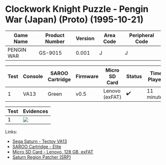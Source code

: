 # Clockwork Knight Puzzle - Pengin War (Japan) (Proto) (1995-10-21)

| Game Name  | Product Number | Version | Area Code | Peripheral Code |
| ---------- | -------------- | ------- | --------- | --------------- |
| PENGIN WAR | GS-9015        | 0.001   | J         | J               |

| Test | Console | SAROO Cartridge | Firmware | Micro SD Card  | Status             | Time Played |
| ---- | ------- | --------------- | -------- | -------------- | ------------------ | ----------- |
| 1    | VA13    | Green           | v0.5     | Lenovo (exFAT) | :heavy_check_mark: | 11 minutes  |

| Test | Evidences                                                                                        |
| ---- | ------------------------------------------------------------------------------------------------ |
| 1    | [![](https://img.youtube.com/vi/JpL8ygt8tSU/0.jpg)](https://www.youtube.com/watch?v=JpL8ygt8tSU) |

Links:

- [Sega Saturn - Tectoy VA13](../../../Info/Consoles/VA13/README.md)
- [SAROO Cartridge - Elite](../../../Info/Cartridges/GuangzhouSanStarOnlineShop/1.6/README.md)
- [Micro SD Card - Lenovo, 128 GB, exFAT](../../../Info/SdCards/Lenovo/128GB/exfat/README.md)
- [Saturn Region Patcher (SRP)](https://segaxtreme.net/resources/saturn-region-patcher.81/download)
